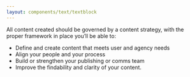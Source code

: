 ```yaml
---
layout: components/text/textblock
---
```


All content created should be governed by a content strategy, with the proper framework in place you’ll be able to:
- Define and create content that meets user and agency needs
- Align your people and your process
- Build or strengthen your publishing or comms team
- Improve the findability and clarity of your content.
